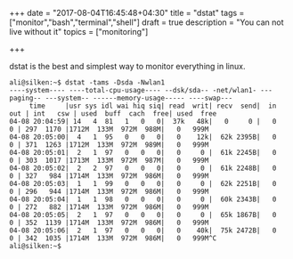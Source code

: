 +++
date = "2017-08-04T16:45:48+04:30"
title = "dstat"
tags = ["monitor","bash","terminal","shell"]
draft = true
description = "You can not live without it"
topics = ["monitoring"]

+++

dstat is the best and simplest way to monitor everything in linux.


```shell
ali@silken:~$ dstat -tams -Dsda -Nwlan1
----system---- ----total-cpu-usage---- --dsk/sda-- -net/wlan1- ---paging-- ---system-- ------memory-usage----- ----swap---
     time     |usr sys idl wai hiq siq| read  writ| recv  send|  in   out | int   csw | used  buff  cach  free| used  free
04-08 20:04:59| 14   4  81   1   0   0|  37k   48k|   0     0 |   0     0 | 297  1170 |1712M  133M  972M  988M|   0   999M
04-08 20:05:00|  4   1  95   0   0   0|   0    12k|  62k 2395B|   0     0 | 371  1263 |1712M  133M  972M  989M|   0   999M
04-08 20:05:01|  2   1  97   0   0   0|   0     0 |  61k 2245B|   0     0 | 303  1017 |1713M  133M  972M  987M|   0   999M
04-08 20:05:02|  2   2  97   0   0   0|   0     0 |  61k 2248B|   0     0 | 327   984 |1714M  133M  972M  986M|   0   999M
04-08 20:05:03|  1   1  99   0   0   0|   0     0 |  62k 2251B|   0     0 | 296   944 |1714M  133M  972M  986M|   0   999M
04-08 20:05:04|  1   1  98   0   0   0|   0     0 |  60k 2343B|   0     0 | 272   882 |1714M  133M  972M  986M|   0   999M
04-08 20:05:05|  2   1  97   0   0   0|   0     0 |  65k 1867B|   0     0 | 352  1139 |1714M  133M  972M  986M|   0   999M
04-08 20:05:06|  2   1  97   0   0   0|   0    40k|  75k 2472B|   0     0 | 342  1035 |1714M  133M  972M  986M|   0   999M^C
ali@silken:~$
```


